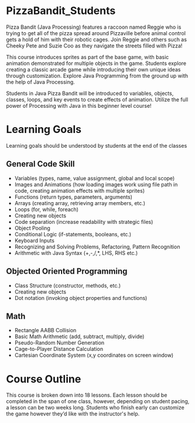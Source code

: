 # PizzaBandit_Students

Pizza Bandit (Java Processing) features a raccoon named Reggie who is trying to get all of the pizza spread around Pizzaville before animal control gets a hold of him with their robotic cages. Join Reggie and others such as Cheeky Pete and Suzie Coo as they navigate the streets filled with Pizza!

This course introduces sprites as part of the base game, with basic animation demonstrated for multiple objects in the game. Students explore creating a classic arcade game while introducing their own unique ideas through customization. Explore Java Programming from the ground up with the help of Java Processing.

Students in Java Pizza Bandit will be introduced to variables, objects, classes, loops, and key events to create effects of animation. Utilize the full power of Processing with Java in this beginner level course!

# Learning Goals

Learning goals should be understood by students at the end of the classes

## General Code Skill
* Variables (types, name, value assignment, global and local scope)
* Images and Animations (how loading images work using file path in code, creating animation effects with multiple sprites)
* Functions (return types, parameters, arguments)
* Arrays (creating array, retrieving array members, etc.)
* Loops (for, while, foreach)
* Creating new objects
* Code separation (increase readability with strategic files)
* Object Pooling
* Conditional Logic (if-statements, booleans, etc.)
* Keyboard Inputs
* Recognizing and Solving Problems, Refactoring, Pattern Recognition
* Arithmetic with Java Syntax (+,-,/,*, LHS, RHS etc.)

## Objected Oriented Programming
* Class Structure (constructor, methods, etc.)
* Creating new objects
* Dot notation (invoking object properties and functions)

## Math
* Rectangle AABB Collision
* Basic Math Arithmetic (add, subtract, multiply, divide)
* Pseudo-Random Number Generation
* Cage-to-Player Distance Calculation
* Cartesian Coordinate System (x,y coordinates on screen window)
  
# Course Outline
This course is broken down into 18 lessons. Each lesson should be completed in the span of one class, however, depending on student pacing,
a lesson can be two weeks long. Students who finish early can customize the game however they’d like with the instructor's help.
